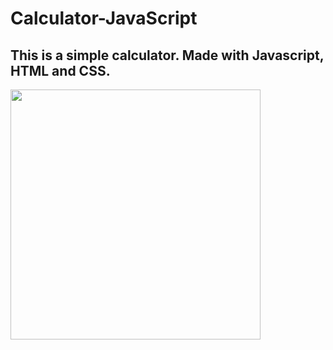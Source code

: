 # Calculator-JavaScript
## This is a simple calculator. Made with Javascript, HTML and CSS.


 <img src="https://i.ibb.co/D4b9Jn9/calc.png"  height="400"> 
